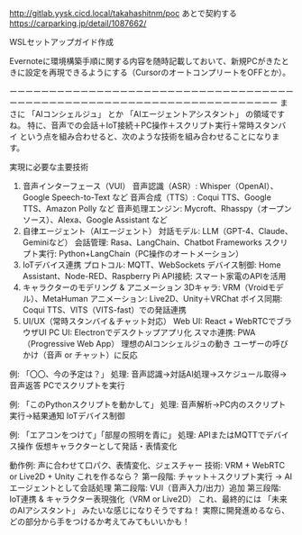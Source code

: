 http://gitlab.yysk.cicd.local/takahashitnm/poc
あとで契約する
https://carparking.jp/detail/1087662/

WSLセットアップガイド作成

Evernoteに環境構築手順に関する内容を随時記載しておいて、新規PCがきたときに設定を再現できるようにする（CursorのオートコンプリートをOFFとか）。

ーーーーーーーーーーーーーーーーーーーーーーーーーーーーーーーーーーーーーーーーーーーーーーーーーーーーーーーーーーーーーーーーーーーーーー
まさに 「AIコンシェルジュ」 とか 「AIエージェントアシスタント」 の領域ですね。
特に、音声での会話＋IoT接続＋PC操作＋スクリプト実行＋常時スタンバイ という点を組み合わせると、次のような技術を組み合わせることになります。

実現に必要な主要技術
1. 音声インターフェース（VUI）
音声認識（ASR）: Whisper（OpenAI）、Google Speech-to-Text など
音声合成（TTS）: Coqui TTS、Google TTS、Amazon Polly など
音声処理エンジン: Mycroft、Rhasspy（オープンソース）、Alexa、Google Assistant など
2. 自律エージェント（AIエージェント）
対話モデル: LLM（GPT-4、Claude、Geminiなど）
会話管理: Rasa、LangChain、Chatbot Frameworks
スクリプト実行: Python+LangChain（PC操作のオートメーション）
3. IoTデバイス連携
プロトコル: MQTT、WebSockets
デバイス制御: Home Assistant、Node-RED、Raspberry Pi
API接続: スマート家電のAPIを活用
4. キャラクターのモデリング & アニメーション
3Dキャラ: VRM（Vroidモデル）、MetaHuman
アニメーション: Live2D、Unity＋VRChat
ボイス同期: Coqui TTS、VITS（VITS-fast）での発話連携
5. UI/UX（常時スタンバイ＆チャット対応）
Web UI: React + WebRTCでブラウザUI
PC UI: Electronでデスクトップアプリ化
スマホ連携: PWA（Progressive Web App）
理想のAIコンシェルジュの動き
ユーザーの呼びかけ（音声 or チャット）に反応

例: 「〇〇、今の予定は？」
処理: 音声認識→対話AI処理→スケジュール取得→音声返答
PCでスクリプトを実行

例: 「このPythonスクリプトを動かして」
処理: 音声解析→PC内のスクリプト実行→結果通知
IoTデバイス制御

例: 「エアコンをつけて」「部屋の照明を青に」
処理: APIまたはMQTTでデバイス操作
仮想キャラクターとして発話・表情変化

動作例: 声に合わせて口パク、表情変化、ジェスチャー
技術: VRM + WebRTC or Live2D + Unity
これを作るなら？
第一段階: チャット＋スクリプト実行 → AIエージェントとして会話処理
第二段階: VUI（音声入力/出力）追加
第三段階: IoT連携 & キャラクター表現強化（VRM or Live2D）
これ、最終的には 「未来のAIアシスタント」 みたいな感じになりそうですね！
実際に開発進めるなら、どの部分から手をつけるか考えてみてもいいかも！





